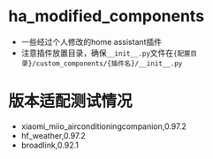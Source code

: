 # ha_modified_components
- 一些经过个人修改的home assistant插件
- 注意插件放置目录，确保`__init__.py`文件在`{配置目录}/custom_components/{插件名}/__init__.py`

# 版本适配测试情况
- xiaomi_miio_airconditioningcompanion,0.97.2
- hf_weather,0.97.2
- broadlink,0.92.1
